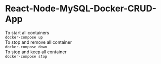 # React-Node-MySQL-Docker-CRUD-App
To start all containers </br> `docker-compose up` </br>
To stop and remove all container </br> `docker-compose down` </br>
To stop and keep all container </br> `docker-compose stop` </br>
